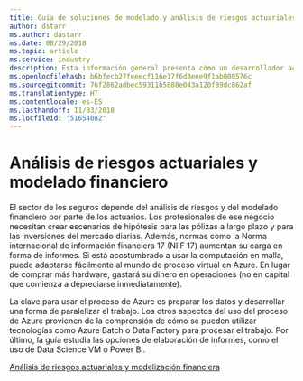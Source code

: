 ```yaml
---
title: Guía de soluciones de modelado y análisis de riesgos actuariales
author: dstarr
ms.author: dastarr
ms.date: 08/29/2018
ms.topic: article
ms.service: industry
description: Esta información general presenta cómo un desarrollador actuarial puede trasladar su solución existente más la infraestructura auxiliar a Azure.
ms.openlocfilehash: b6bfecb27feeecf116e17f6d8eee9f1ab008576c
ms.sourcegitcommit: 76f2862adbec59311b5888e043a120f89dc862af
ms.translationtype: HT
ms.contentlocale: es-ES
ms.lasthandoff: 11/03/2018
ms.locfileid: "51654082"
---
```

# <a name="actuarial-risk-analysis-and-financial-modeling"></a>Análisis de riesgos actuariales y modelado financiero

El sector de los seguros depende del análisis de riesgos y del modelado financiero por parte de los actuarios. Los profesionales de ese negocio necesitan crear escenarios de hipótesis para las pólizas a largo plazo y para las inversiones del mercado diarias. Además, normas como la Norma internacional de información financiera 17 (NIIF 17) aumentan su carga en forma de informes. Si está acostumbrado a usar la computación en malla, puede adaptarse fácilmente al mundo de proceso virtual en Azure. En lugar de comprar más hardware, gastará su dinero en operaciones (no en capital que comienza a depreciarse inmediatamente).

La clave para usar el proceso de Azure es preparar los datos y desarrollar una forma de paralelizar el trabajo. Los otros aspectos del uso del proceso de Azure provienen de la comprensión de cómo se pueden utilizar tecnologías como Azure Batch o Data Factory para procesar el trabajo. Por último, la guía estudia las opciones de elaboración de informes, como el uso de Data Science VM o Power BI.

[Análisis de riesgos actuariales y modelización financiera](/azure/industry/financial/actuarial-risk-analysis-and-financial-modeling-solution-guide?WT.mc_id=overview-docs-dastarr)